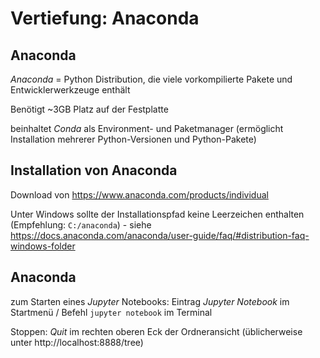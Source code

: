 # Vertiefung: Anaconda

## Anaconda

_Anaconda_ = Python Distribution, die viele vorkompilierte Pakete und Entwicklerwerkzeuge enthält

Benötigt ~3GB Platz auf der Festplatte

beinhaltet _Conda_ als Environment- und Paketmanager (ermöglicht Installation mehrerer Python-Versionen und Python-Pakete)

## Installation von Anaconda

Download von https://www.anaconda.com/products/individual

Unter Windows sollte der Installationspfad keine Leerzeichen enthalten (Empfehlung: `C:/anaconda`) - siehe https://docs.anaconda.com/anaconda/user-guide/faq/#distribution-faq-windows-folder

## Anaconda

zum Starten eines _Jupyter_ Notebooks: Eintrag _Jupyter Notebook_ im Startmenü / Befehl `jupyter notebook` im Terminal

Stoppen: _Quit_ im rechten oberen Eck der Ordneransicht (üblicherweise unter http://localhost:8888/tree)
